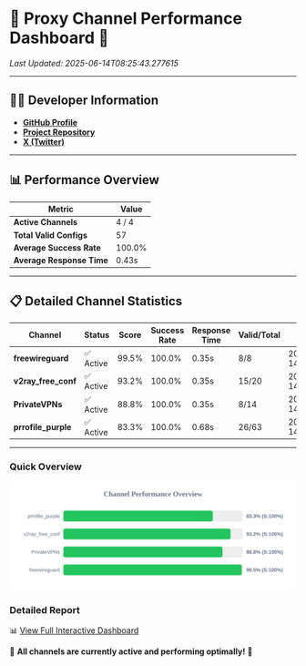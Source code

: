 # 🌟 Proxy Channel Performance Dashboard 🌟

_Last Updated: 2025-06-14T08:25:43.277615_

---

## 👩‍💻 Developer Information

- **[GitHub Profile](https://github.com/4n0nymou3)**  
- **[Project Repository](https://github.com/4n0nymou3/multi-proxy-config-fetcher)**  
- **[X (Twitter)](https://x.com/4n0nymou3)**  

---

## 📊 Performance Overview

| Metric                | Value       |
|-----------------------|-------------|
| **Active Channels**   | 4 / 4       |
| **Total Valid Configs** | 57          |
| **Average Success Rate** | 100.0%      |
| **Average Response Time** | 0.43s       |

---

## 📋 Detailed Channel Statistics

| Channel          | Status     | Score  | Success Rate | Response Time | Valid/Total | Last Success               |
|------------------|------------|--------|--------------|---------------|-------------|----------------------------|
| **freewireguard**  | ✅ Active  | 99.5%  | 100.0% | 0.35s         | 8/8       | 2025-06-14T08:25:43.275762 |
| **v2ray_free_conf**  | ✅ Active  | 93.2%  | 100.0% | 0.35s         | 15/20       | 2025-06-14T08:25:42.511091 |
| **PrivateVPNs**  | ✅ Active  | 88.8%  | 100.0% | 0.35s         | 8/14       | 2025-06-14T08:25:42.900684 |
| **prrofile_purple**  | ✅ Active  | 83.3%  | 100.0% | 0.68s         | 26/63       | 2025-06-14T08:25:42.087496 |

---

### Quick Overview
<div align="center">
  <a href="https://raw.githubusercontent.com/nullluser/NullRepo/refs/heads/main/assets/channel_stats_chart.svg">
    <img src="https://raw.githubusercontent.com/nullluser/NullRepo/refs/heads/main/assets/channel_stats_chart.svg" alt="Source Performance Statistics" width="800">
  </a>
</div>

### Detailed Report
📊 [View Full Interactive Dashboard](https://htmlpreview.github.io/?https://github.com/nullluser/NullRepo/blob/main/assets/performance_report.html)

🎉 **All channels are currently active and performing optimally!** 🎉
